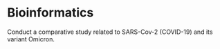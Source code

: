 # Bioinformatics
Conduct a comparative study related to SARS-Cov-2 (COVID-19) and its variant
Omicron.
